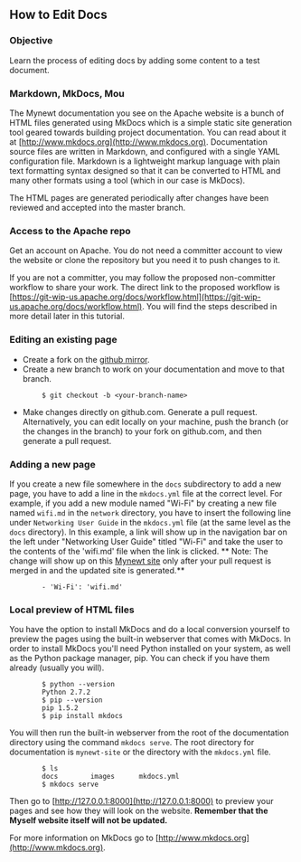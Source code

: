 ## How to Edit Docs  

### Objective

Learn the process of editing docs by adding some content to a test document.

### Markdown, MkDocs, Mou

The Mynewt documentation you see on the Apache website is a bunch of HTML files generated using MkDocs which is a simple static site generation tool geared towards building project documentation. You can read about it at [http://www.mkdocs.org](http://www.mkdocs.org). Documentation source files are written in Markdown, and configured with a single YAML configuration file. Markdown is a lightweight markup language with plain text formatting syntax designed so that it can be converted to HTML and many other formats using a tool (which in our case is MkDocs).

The HTML pages are generated periodically after changes have been reviewed and accepted into the master branch.


### Access to the Apache repo

Get an account on Apache. You do not need a committer account to view the website or clone the repository but you need it to push changes to it.

If you are not a committer, you may follow the proposed non-committer workflow to share your work. The direct link to the proposed workflow is [https://git-wip-us.apache.org/docs/workflow.html](https://git-wip-us.apache.org/docs/workflow.html). You will find the steps described in more detail later in this tutorial.

### Editing an existing page

* Create a fork on the [github mirror](https://github.com/apache/mynewt-site).
* Create a new branch to work on your documentation and move to that branch.
```
        $ git checkout -b <your-branch-name>
```

* Make changes directly on github.com. Generate a pull request. Alternatively, you can edit locally on your machine, push the branch (or the changes in the branch) to your fork on github.com, and then generate a pull request.

### Adding a new page

If you create a new file somewhere in the `docs` subdirectory to add a new page, you have to add a line in the `mkdocs.yml` file at the correct level. For example, if you add a new module named "Wi-Fi" by creating a new file named `wifi.md` in the `network` directory, you have to insert the following line under `Networking User Guide` in the `mkdocs.yml` file (at the same level as the `docs` directory). In this example, a link will show up in the navigation bar on the left under "Networking User Guide" titled "Wi-Fi" and take the user to the contents of the 'wifi.md' file when the link is clicked. ** Note: The change will show up on this [Mynewt site](http://mynewt.apache.org) only after your pull request is merged in and the updated site is generated.**

```
        - 'Wi-Fi': 'wifi.md'
```
### Local preview of HTML files

You have the option to install MkDocs and do a local conversion yourself to preview the pages using the built-in webserver that comes with MkDocs. In order to install MkDocs you'll need Python installed on your system, as well as the Python package manager, pip. You can check if you have them already (usually you will).
```
        $ python --version
        Python 2.7.2
        $ pip --version
        pip 1.5.2
        $ pip install mkdocs
```
You will then run the built-in webserver from the root of the documentation directory using the command `mkdocs serve`. The root directory for documentation is `mynewt-site` or the directory with the `mkdocs.yml` file.
```
        $ ls
        docs		images		mkdocs.yml
        $ mkdocs serve
```
Then go to [http://127.0.0.1:8000](http://127.0.0.1:8000) to preview your pages and see how they will look on the website. **Remember that the Myself website itself will not be updated.**
        
For more information on MkDocs go to [http://www.mkdocs.org](http://www.mkdocs.org). 
